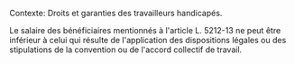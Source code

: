 Contexte: Droits et garanties des travailleurs handicapés.

Le salaire des bénéficiaires mentionnés à l'article L. 5212-13 ne peut être inférieur à celui qui résulte de l'application des dispositions légales ou des stipulations de la convention ou de l'accord collectif de travail.